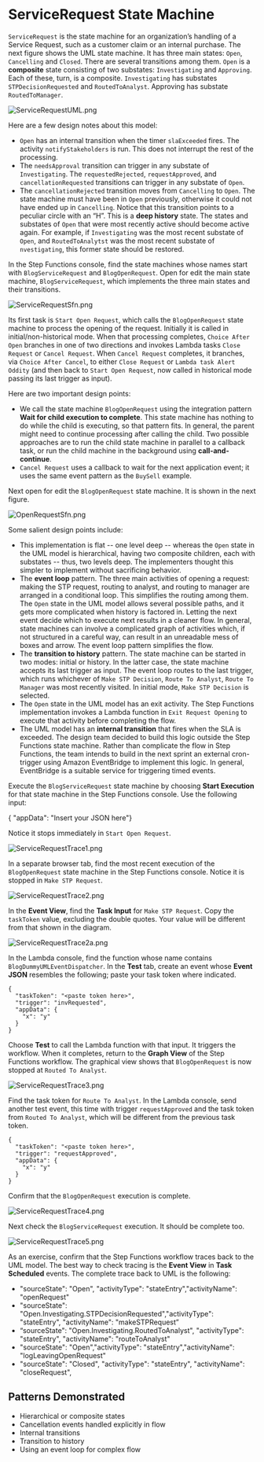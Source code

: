 # ServiceRequest State Machine

`ServiceRequest` is the state machine for an organization’s handling of a Service Request, such as a customer claim or an internal purchase. The next figure shows the UML state machine. It has three main states:  `Open`, `Cancelling` and `Closed`. There are several transitions among them. `Open` is a **composite** state consisting of two substates: `Investigating` and `Approving`. Each of these, turn, is a composite. `Investigating` has substates `STPDecisionRequested` and `RoutedToAnalyst`. Approving has substate `RoutedToManager`. 

![ServiceRequestUML.png](ServiceRequestUML.png)

Here are a few design notes about this model:
-	`Open` has an internal transition when the timer `slaExceeded` fires. The activity `notifyStakeholders` is run. This does not interrupt the rest of the processing. 
-	The `needsApproval` transition can trigger in any substate of `Investigating`. The `requestedRejected`, `requestApproved`, and `cancellationRequested` transitions can trigger in any substate of `Open`. 
-	The `cancellationRejected` transition moves from `Cancelling` to `Open`. The state machine must have been in `Open` previously, otherwise it could not have ended up in `Cancelling`. Notice that this transition points to a peculiar circle with an “H”. This is a **deep history** state. The states and substates of `Open` that were most recently active should become active again. For example, if `Investigating` was the most recent substate of `Open`, and `RoutedToAnalytst` was the most recent substate of `nvestigating`, this former state should be restored. 

In the Step Functions console, find the state machines whose names start with `BlogServiceRequest` and `BlogOpenRequest`. Open for edit the main state machine, `BlogServiceRequest`, which implements the three main states and their transitions.

![ServiceRequestSfn.png](ServiceRequestSfn.png)

Its first task is `Start Open Request`, which calls the `BlogOpenRequest` state machine to process the opening of the request. Initially it is called in initial/non-historical mode. When that processing completes, `Choice After Open` branches in one of two directions and invokes Lambda tasks  `Close Request` or `Cancel Request`. When `Cancel Request` completes, it branches, via `Choice After Cancel`, to either `Close Request` or `Lambda task Alert Oddity` (and then back to `Start Open Request`, now called in historical mode passing its last trigger as input).

Here are two important design points:
-	We call the state machine `BlogOpenRequest` using the integration pattern **Wait for child execution to complete**. This state machine has nothing to do while the child is executing, so that pattern fits. In general, the parent might need to continue processing after calling the child. Two possible approaches are to run the child state machine in parallel to a callback task, or run the child machine in the background using **call-and-continue**.
-	`Cancel Request` uses a callback to wait for the next application event; it uses the same event pattern as the `BuySell` example. 

Next open for edit the `BlogOpenRequest` state machine. It is shown in the next figure.

![OpenRequestSfn.png](OpenRequestSfn.png)
 
Some salient design points include:
-	This implementation is flat -- one level deep -- whereas the `Open` state in the UML model is hierarchical, having two composite children, each with substates  -- thus, two levels deep. The implementers thought this simpler to implement without sacrificing behavior. 
-	The **event loop** pattern. The three main activities of opening a request: making the STP request, routing to analyst, and routing to manager are arranged in a conditional loop. This simplifies the routing among them. The `Open` state in the UML model allows several possible paths, and it gets more complicated when history is factored in. Letting the next event decide which to execute next results in a cleaner flow. In general, state machines can involve a complicated graph of activities which, if not structured in a careful way, can result in an unreadable mess of boxes and arrow. The event loop pattern simplifies the flow.
-	The **transition to history** pattern. The state machine can be started in two modes: initial or history. In the latter case, the state machine accepts its last trigger as input. The event loop routes to the last trigger, which runs whichever of `Make STP Decision`, `Route To Analyst`, `Route To Manager` was most recently visited.  In initial mode, `Make STP Decision` is selected. 
-	The `Open` state in the UML model has an exit activity. The Step Functions implementation invokes a Lambda function in `Exit Request Opening` to execute that activity before completing the flow.
-	The UML model has an **internal transition** that fires when the SLA is exceeded. The design team decided to build this logic outside the Step Functions state machine. Rather than complicate the flow in Step Functions, the team intends to build in the next sprint an external cron-trigger using Amazon EventBridge to implement this logic. In general, EventBridge is a suitable service for triggering timed events. 

Execute the `BlogServiceRequest` state machine by choosing **Start Execution** for that state machine in the Step Functions console.  Use the following input:

{ "appData": "Insert your JSON here"}

Notice it stops immediately in `Start Open Request`.

![ServiceRequestTrace1.png](ServiceRequestTrace1.png)
 
In a separate browser tab, find the most recent execution of the `BlogOpenRequest` state machine in the Step Functions console.  Notice it is stopped in `Make STP Request`. 

![ServiceRequestTrace2.png](ServiceRequestTrace2.png)
 

In the **Event View**, find the **Task Input** for `Make STP Request`. Copy the `taskToken` value, excluding the double quotes. Your value will be different from that shown in the diagram.

![ServiceRequestTrace2a.png](ServiceRequestTrace2a.png)

In the Lambda console, find the function whose name contains `BlogDummyUMLEventDispatcher`. In the **Test** tab, create an event whose **Event JSON** resembles the following; paste your task token where indicated.
```
{
  "taskToken": "<paste token here>",
  "trigger": "invRequested",
  "appData": {
    "x": "y"
  }
}
```
Choose **Test** to call the Lambda function with that input. It triggers the workflow. When it completes, return to the **Graph View** of the Step Functions workflow. The graphical view shows that `BlogOpenRequest` is now stopped at `Routed To Analyst`. 

![ServiceRequestTrace3.png](ServiceRequestTrace3.png)

Find the task token for `Route To Analyst`. In the Lambda console, send another test event, this time with trigger `requestApproved` and the task token from `Routed To Analyst`, which will be different from the previous task token.

```
{
  "taskToken": "<paste token here>",
  "trigger": "requestApproved",
  "appData": {
    "x": "y"
  }
}
```

Confirm that the `BlogOpenRequest` execution is complete.  

![ServiceRequestTrace4.png](ServiceRequestTrace4.png)

Next check the `BlogServiceRequest` execution. It should be complete too.

![ServiceRequestTrace5.png](ServiceRequestTrace5.png)

As an exercise, confirm that the Step Functions workflow traces back to the UML model. The best way to check tracing is the **Event View** in **Task Scheduled** events. The complete trace back to UML is the following:
- "sourceState": "Open", "activityType": "stateEntry","activityName": "openRequest"
- "sourceState": "Open.Investigating.STPDecisionRequested","activityType": "stateEntry", "activityName": "makeSTPRequest”
- “sourceState": "Open.Investigating.RoutedToAnalyst", "activityType": "stateEntry", "activityName": "routeToAnalyst"
- "sourceState": "Open","activityType": "stateEntry","activityName": "logLeavingOpenRequest"
- "sourceState": "Closed", "activityType": "stateEntry", "activityName": "closeRequest",

## Patterns Demonstrated
- Hierarchical or composite states
- Cancellation events handled explicitly in flow
- Internal transitions
- Transition to history
- Using an event loop for complex flow

